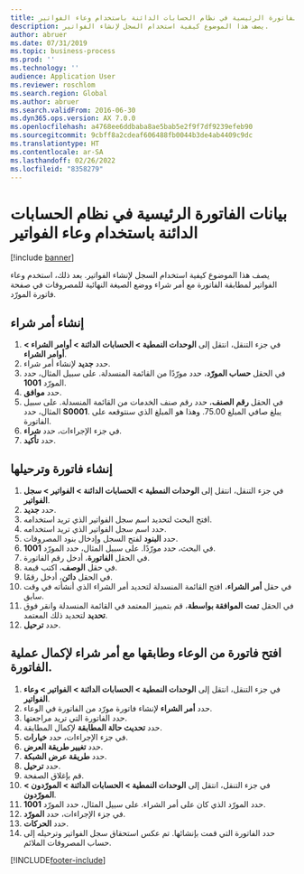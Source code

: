 ```yaml
---
title: بيانات الفاتورة الرئيسية في نظام الحسابات الدائنة باستخدام ‏‫وعاء الفواتير‬
description: يصف هذا الموضوع كيفية استخدام السجل لإنشاء الفواتير.
author: abruer
ms.date: 07/31/2019
ms.topic: business-process
ms.prod: ''
ms.technology: ''
audience: Application User
ms.reviewer: roschlom
ms.search.region: Global
ms.author: abruer
ms.search.validFrom: 2016-06-30
ms.dyn365.ops.version: AX 7.0.0
ms.openlocfilehash: a4768ee6ddbaba8ae5bab5e2f9f7df9239efeb90
ms.sourcegitcommit: 9cbff8a2cdeaf606488fb0044b3de4ab4409c9dc
ms.translationtype: HT
ms.contentlocale: ar-SA
ms.lasthandoff: 02/26/2022
ms.locfileid: "8358279"
---
```

# <a name="key-invoice-data-into-the-ap-system-using-invoice-pool"></a>بيانات الفاتورة الرئيسية في نظام الحسابات الدائنة باستخدام ‏‫وعاء الفواتير‬

[!include [banner](../../includes/banner.md)]

يصف هذا الموضوع كيفية استخدام السجل لإنشاء الفواتير. بعد ذلك، استخدم وعاء الفواتير لمطابقة الفاتورة مع أمر شراء ووضع الصيغة النهائية للمصروفات في صفحة فاتورة المورّد.


## <a name="create-a-purchase-order"></a>إنشاء أمر شراء
1. في جزء التنقل، انتقل إلى **الوحدات النمطية > الحسابات الدائنة‬ > أوامر الشراء > أوامر الشراء**.
2. حدد **جديد** لإنشاء أمر شراء.
3. في الحقل **حساب المورّد‬**، حدد مورّدًا من القائمة المنسدلة. على سبيل المثال، حدد المورّد **1001**.
4. حدد **موافق**.
5. في الحقل **رقم الصنف**، حدد رقم صنف الخدمات من القائمة المنسدلة. على سبيل المثال، حدد **S0001**. يبلغ صافي المبلغ 75.00.  وهذا هو المبلغ الذي سنتوقعه على الفاتورة.  
6. في جزء الإجراءات، حدد **شراء**.
7. حدد **تأكيد**.

## <a name="create-and-post-and-invoice"></a>إنشاء فاتورة وترحيلها
1. في جزء التنقل، انتقل إلى **الوحدات النمطية > الحسابات الدائنة > الفواتير > سجل الفواتير**.
2. حدد **جديد**.
3. افتح البحث لتحديد اسم سجل الفواتير الذي تريد استخدامه.
4. حدد اسم سجل الفواتير الذي تريد استخدامه.
5. حدد **البنود‬** لفتح السجل وإدخال بنود المصروفات.
6. في البحث، حدد مورّدًا. على سبيل المثال، حدد المورّد **1001**.
7. في الحقل **الفاتورة**، أدخل رقم الفاتورة.
8. في حقل **الوصف**، اكتب قيمة.
9. في الحقل **دائن**، أدخل رقمًا.
10. في حقل **أمر الشراء**، افتح القائمة المنسدلة لتحديد أمر الشراء الذي أنشأته في وقت سابق.
11. في الحقل **تمت الموافقة بواسطة**، قم بتمييز المعتمد في القائمة المنسدلة وانقر فوق **تحديد** لتحديد ذلك المعتمد.
12. حدد **ترحيل**.

## <a name="open-an-invoice-from-the-pool-and-match-it-to-a-purchase-order-to-complete-the-invoice-process"></a>افتح فاتورة من الوعاء وطابقها مع أمر شراء لإكمال عملية الفاتورة.
1. في جزء التنقل، انتقل إلى **الوحدات النمطية > الحسابات الدائنة > الفواتير > وعاء الفواتير**.
2. حدد **أمر الشراء** لإنشاء فاتورة مورّد من الفاتورة في الوعاء.
3. حدد الفاتورة التي تريد مراجعتها.
4. حدد **تحديث حالة المطابقة‬** لإكمال المطابقة.
5. في جزء الإجراءات، حدد **خيارات**.
6. حدد **تغيير طريقة العرض**.
7. حدد **طريقة عرض الشبكة‬**.
8. حدد **ترحيل**.
9. قم بإغلاق الصفحة.
10. في جزء التنقل، انتقل إلى **الوحدات النمطية > الحسابات الدائنة > المورّدون > المورّدون**.
11. حدد المورّد الذي كان على أمر الشراء. على سبيل المثال، حدد المورّد **1001**.
12. في جزء الإجراءات، حدد **المورّد**.
13. حدد **الحركات**.
14. حدد الفاتورة التي قمت بإنشائها. تم عكس استحقاق سجل الفواتير وترحيله إلى حساب المصروفات الملائم.  



[!INCLUDE[footer-include](../../../includes/footer-banner.md)]
